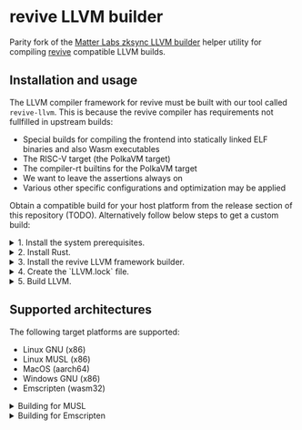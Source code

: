 # revive LLVM builder

Parity fork of the [Matter Labs zksync LLVM builder](https://github.com/matter-labs/era-compiler-llvm-builder) helper utility for compiling [revive](https://github.com/paritytech/revive) compatible LLVM builds.

## Installation and usage

The LLVM compiler framework for revive must be built with our tool called `revive-llvm`.
This is because the revive compiler has requirements not fullfilled in upstream builds:
- Special builds for compiling the frontend into statically linked ELF binaries and also Wasm executables
- The RISC-V target (the PolkaVM target)
- The compiler-rt builtins for the PolkaVM target
- We want to leave the assertions always on
- Various other specific configurations and optimization may be applied

Obtain a compatible build for your host platform from the release section of this repository (TODO). Alternatively follow below steps to get a custom build:

<details>
<summary>1. Install the system prerequisites.</summary>

   * Linux (Debian):

      Install the following packages:
      ```shell
      apt install cmake ninja-build curl git libssl-dev pkg-config clang lld
      ```
   * Linux (Arch):

      Install the following packages:
      ```shell
      pacman -Syu which cmake ninja curl git pkg-config clang lld
      ```

   * MacOS:

      * Install the [HomeBrew](https://brew.sh) package manager.
      * Install the following packages:

         ```shell
         brew install cmake ninja coreutils
         ```

      * Install your choice of a recent LLVM/[Clang](https://clang.llvm.org) compiler, e.g. via [Xcode](https://developer.apple.com/xcode/), [Apple’s Command Line Tools](https://developer.apple.com/library/archive/technotes/tn2339/_index.html), or your preferred package manager.
</details>

<details>
<summary>2. Install Rust.</summary>

   * Follow the latest [official instructions](https://www.rust-lang.org/tools/install:
      ```shell
      curl --proto '=https' --tlsv1.2 -sSf https://sh.rustup.rs | sh
      . ${HOME}/.cargo/env
      ```

      > Currently we are not pinned to any specific version of Rust, so just install the latest stable build for your   platform.
</details>

<details>
<summary>3. Install the revive LLVM framework builder.</summary>

   * Install the builder using `cargo`:
      ```shell
      cargo install --git https://github.com/paritytech/revive-llvm-builder --force --locked
      ```

      > The builder is not the LLVM framework itself, but a tool that clones its repository and runs a sequence of build commands. By default it is installed in `~/.cargo/bin/`, which is recommended to be added to your `$PATH`.

</details>

<details>
<summary>4. Create the `LLVM.lock` file.</summary>

   * In a directory in which you want the `llvm` directory, create an `LLVM.lock` file with the URL and branch or tag you want to build, for example:

      ```properties
      url = "https://github.com/llvm/llvm-project.git"
      branch = "release/18.x"
      ```

</details>

<details>
<summary>5. Build LLVM.</summary>

   * Clone and build the LLVM framework using the `revive-llvm` tool.

     The clang and lld projects are required for the `resolc` Solidity frontend executable. Enabling assertions is always a good idea:

      ```shell
      revive-llvm clone
      revive-llvm build --enable assertions --llvm-projects clang --llvm-projects lld 
      ```

      Build artifacts end up in the `./target-llvm/target-final/` directory by default.
      You now need to add the bin directory to `$PATH`: `export PATH=${PWD}/target-llvm/target-final/bin:$PATH`
      If built with the `--enable-tests` option, test tools will be in the `./target-llvm/build-final/` directory, along   with copies of the build artifacts. For all supported build options, run `revive-llvm build --help`.

</details>

## Supported architectures

The following target platforms are supported:
- Linux GNU (x86)
- Linux MUSL (x86)
- MacOS (aarch64)
- Windows GNU (x86)
- Emscripten (wasm32)

<details>
<summary>Building for MUSL</summary>

   * Via a musl build we can build revive into fully static ELF binaries.
     Which is desirable for reproducible Solidity contracts builds.
     The resulting binary is also very portable, akin to the`solc` frontend binary distribution.

     Clone and build the LLVM framework using the `revive-llvm` tool:
      ```shell
      revive-llvm clone --target-env musl
      revive-llvm build --target-env musl --enable assertions --llvm-projects clang --llvm-projects lld 
      ```

</details>

<details>
<summary>Building for Emscripten</summary>

   * Via an emsdk build we can run revive in the browser and on node.js.

     Clone and build the LLVM framework using the `revive-llvm` tool:
      ```shell
      revive-llvm clone --target-env emscripten
      revive-llvm build --target-env emscripten --enable assertions --llvm-projects clang --llvm-projects lld 
      ```

</details>

